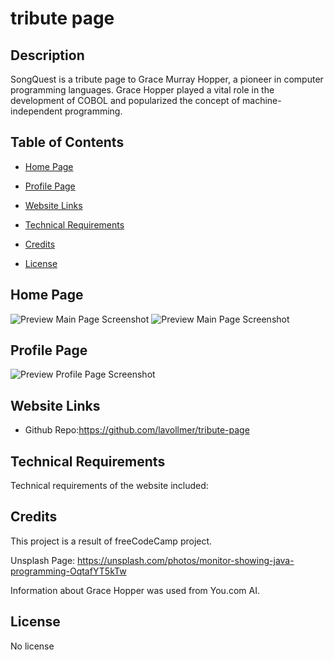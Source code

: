 # tribute page

## Description

SongQuest is a tribute page to Grace Murray Hopper, a pioneer in computer programming languages. Grace Hopper played a vital role in the development of COBOL and popularized the concept of machine-independent programming.

## Table of Contents

- [Home Page](#homepage)
- [Profile Page](#profilepage)
- [Website Links](#websitelinks)
- [Technical Requirements](#technicalrequirements)
- [Credits](#credits)
- [License](#license)

  <a id="homepage"></a>

## Home Page

![Preview Main Page Screenshot](./public/assets/img/songquestmainpage.png)
![Preview Main Page Screenshot](./public/assets/img/songquestmainpage2.png)

<a id="profilepage"></a>

## Profile Page

![Preview Profile Page Screenshot](./public/assets/img/profilepagesongquest.png)

<a id="websitelinks"></a>

## Website Links

- Github Repo:https://github.com/lavollmer/tribute-page

  <a id="technicalrequirements"></a>

## Technical Requirements

Technical requirements of the website included:

<a id="credits"></a>

## Credits

This project is a result of freeCodeCamp project.

Unsplash Page: https://unsplash.com/photos/monitor-showing-java-programming-OqtafYT5kTw

Information about Grace Hopper was used from You.com AI.

<a id="license"></a>

## License

No license
